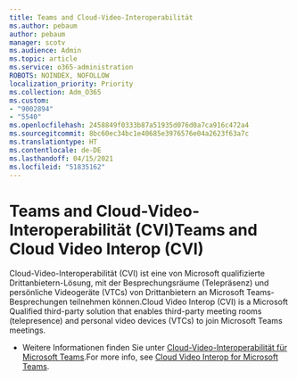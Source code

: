 ```yaml
---
title: Teams and Cloud-Video-Interoperabilität
ms.author: pebaum
author: pebaum
manager: scotv
ms.audience: Admin
ms.topic: article
ms.service: o365-administration
ROBOTS: NOINDEX, NOFOLLOW
localization_priority: Priority
ms.collection: Adm_O365
ms.custom:
- "9002894"
- "5540"
ms.openlocfilehash: 2458849f0333b87a51935d076d0a7ca916c472a4
ms.sourcegitcommit: 8bc60ec34bc1e40685e3976576e04a2623f63a7c
ms.translationtype: HT
ms.contentlocale: de-DE
ms.lasthandoff: 04/15/2021
ms.locfileid: "51835162"
---
```

# <a name="teams-and-cloud-video-interop-cvi"></a><span data-ttu-id="483a5-102">Teams and Cloud-Video-Interoperabilität (CVI)</span><span class="sxs-lookup"><span data-stu-id="483a5-102">Teams and Cloud Video Interop (CVI)</span></span>

<span data-ttu-id="483a5-103">Cloud-Video-Interoperabilität (CVI) ist eine von Microsoft qualifizierte Drittanbietern-Lösung, mit der Besprechungsräume (Telepräsenz) und persönliche Videogeräte (VTCs) von Drittanbietern an Microsoft Teams-Besprechungen teilnehmen können.</span><span class="sxs-lookup"><span data-stu-id="483a5-103">Cloud Video Interop (CVI) is a Microsoft Qualified third-party solution that enables third-party meeting rooms (telepresence) and personal video devices (VTCs) to join Microsoft Teams meetings.</span></span>

- <span data-ttu-id="483a5-104">Weitere Informationen finden Sie unter [Cloud-Video-Interoperabilität für Microsoft Teams](https://docs.microsoft.com/microsoftteams/cloud-video-interop).</span><span class="sxs-lookup"><span data-stu-id="483a5-104">For more info, see [Cloud Video Interop for Microsoft Teams](https://docs.microsoft.com/microsoftteams/cloud-video-interop).</span></span>
